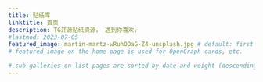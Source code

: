 ```yaml
---
title: 贴纸库
linktitle: 首页
description: TG开源贴纸资源， 遇到你喜欢， 
#lastmod: 2023-07-05
featured_image: martin-martz-wRuhOOaG-Z4-unsplash.jpg # default: first image in this directory
# featured_image on the home page is used for OpenGraph cards, etc.

# sub-galleries on list pages are sorted by date and weight (descending)
---
```

